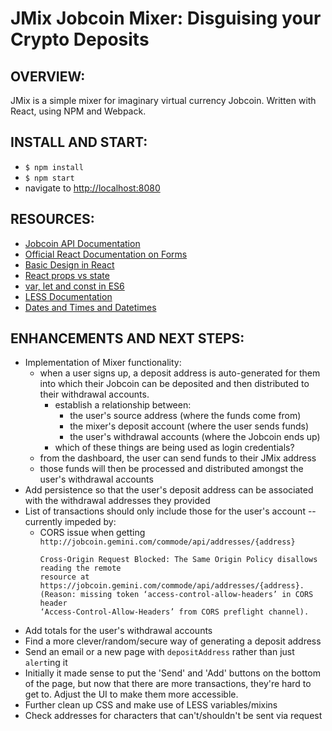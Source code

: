 # JMix Jobcoin Mixer: Disguising your Crypto Deposits

## OVERVIEW:
JMix is a simple mixer for imaginary virtual currency Jobcoin. Written with React, using NPM and Webpack.


## INSTALL AND START:
* `$ npm install`
* `$ npm start`
* navigate to [http://localhost:8080](http://localhost:8080)


## RESOURCES:
* [Jobcoin API Documentation](https://jobcoin.gemini.com/commode)
* [Official React Documentation on Forms](https://reactjs.org/docs/forms.html)
* [Basic Design in React](https://reactjs.org/docs/thinking-in-react.html)
* [React props vs state](https://github.com/uberVU/react-guide/blob/master/props-vs-state.md)
* [var, let and const in ES6](https://medium.com/javascript-scene/javascript-es6-var-let-or-const-ba58b8dcde75)
* [LESS Documentation](http://lesscss.org/usage/)
* [Dates and Times and Datetimes](https://docs.microsoft.com/en-us/scripting/javascript/date-and-time-strings-javascript)


## ENHANCEMENTS AND NEXT STEPS:
* Implementation of Mixer functionality:
    - when a user signs up, a deposit address is auto-generated for them into which their Jobcoin can be deposited and then distributed to their withdrawal accounts.
        * establish a relationship between:
            - the user's source address (where the funds come from)
            - the mixer's deposit account (where the user sends funds)
            - the user's withdrawal accounts (where the Jobcoin ends up)
        * which of these things are being used as login credentials?
    - from the dashboard, the user can send funds to their JMix address
    - those funds will then be processed and distributed amongst the user's withdrawal accounts
* Add persistence so that the user's deposit address can be associated with the withdrawal addresses they provided
* List of transactions should only include those for the user's account -- currently impeded by:
    - CORS issue when getting `http://jobcoin.gemini.com/commode/api/addresses/{address}`
        ```
        Cross-Origin Request Blocked: The Same Origin Policy disallows reading the remote
        resource at https://jobcoin.gemini.com/commode/api/addresses/{address}.
        (Reason: missing token ‘access-control-allow-headers’ in CORS header
        ‘Access-Control-Allow-Headers’ from CORS preflight channel).
        ```
* Add totals for the user's withdrawal accounts
* Find a more clever/random/secure way of generating a deposit address
* Send an email or a new page with `depositAddress` rather than just `alert`ing it
* Initially it made sense to put the 'Send' and 'Add' buttons on the bottom of the page, but now that there are more transactions, they're hard to get to. Adjust the UI to make them more accessible.    
* Further clean up CSS and make use of LESS variables/mixins
* Check addresses for characters that can't/shouldn't be sent via request
